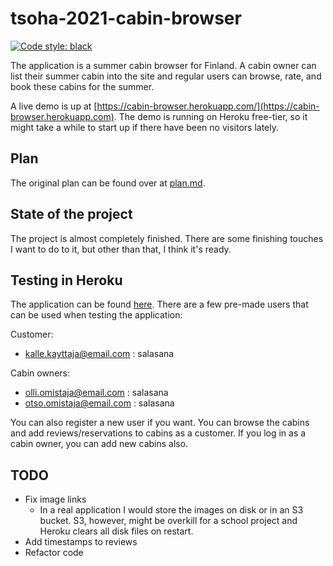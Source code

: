 # tsoha-2021-cabin-browser

[![Code style: black](https://img.shields.io/badge/code%20style-black-000000.svg)](https://github.com/psf/black)

The application is a summer cabin browser for Finland. A cabin owner can list their
summer cabin into the site and regular users can browse, rate, and book these cabins
for the summer.

A live demo is up at [https://cabin-browser.herokuapp.com/](https://cabin-browser.herokuapp.com).
The demo is running on Heroku free-tier, so it might take a while to start up if there have been
no visitors lately.

## Plan
The original plan can be found over at [plan.md](./docs/plan.md).

## State of the project
The project is almost completely finished. There are some finishing touches I want to do to it, but other than that, I think it's ready.

## Testing in Heroku
The application can be found [here](https://cabin-browser.herokuapp.com). There are a few pre-made users that can be used when testing the application:

Customer:
* kalle.kayttaja@email.com : salasana

Cabin owners:
* olli.omistaja@email.com : salasana
* otso.omistaja@email.com : salasana

You can also register a new user if you want. You can browse the cabins and add reviews/reservations to cabins as a customer. If you log in as a cabin owner, you can add new cabins also.

## TODO
* Fix image links
  * In a real application I would store the images on disk or in an S3 bucket. S3, however, might be overkill for a school project and Heroku clears all disk files on restart.
* Add timestamps to reviews
* Refactor code
